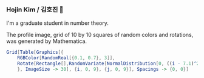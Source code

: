 ### Hojin Kim / 김호진 👋

I'm a graduate student in number theory. 

The profile image, grid of 10 by 10 squares of random colors and rotations, was generated by Mathematica.
```Mathematica
Grid[Table[Graphics[{
    RGBColor[RandomReal[{0.1, 0.7}, 3]], 
    Rotate[Rectangle[],RandomVariate[NormalDistribution[0, ((i - 7.1)^2 + (j - 8.1)^2)/70]]]
    }, ImageSize -> 30], {i, 0, 9}, {j, 0, 9}], Spacings -> {0, 0}]
```
